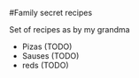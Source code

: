 #Family secret recipes

Set of recipes as by my grandma

- Pizas (TODO)
- Sauses (TODO)
- reds (TODO)
